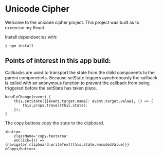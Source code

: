# Unicode Cipher 

Welcome to the unicode cipher project. This project was built as to excercise my React.

Install dependancies with:
```
$ npm install
```

## Points of interest in this app build:

Callbacks are used to transport the state from the child components to the parent componenets. Because setState triggers aynchronously the callback is called with an anonymous function to prevent the callback from being triggered before the setState has taken place. 

```
handleChange(event) {
    this.setState({[event.target.name]: event.target.value}, () => {
        this.props.travel(this.state);
    });
}
```

The copy buttons copy the state to the clipboard.

```
<button
    className='copy-textarea' 
    onClick={() => {navigator.clipboard.writeText(this.state.encodedValue)}}
>Copy</button>
```

